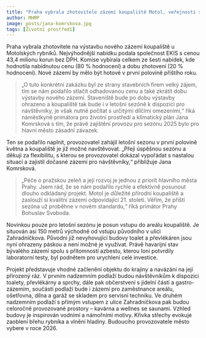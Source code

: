 ```yaml
---
title: "Praha vybrala zhotovitele zázemí koupaliště Motol, veřejnosti se vodní plocha otevře i v letošní sezóně"
author: MHMP
image: posts/jana-komrskova.jpg
tags: [Životní prostředí]
---
```


Praha vybrala zhotovitele na výstavbu nového zázemí koupaliště u Motolských rybníků. Nejvýhodnější nabídku podala společnost EKIS s cenou 43,4 milionu korun bez DPH. Komise vybírala celkem ze šesti nabídek, kde hodnotila nabídnutou cenu (80 % hodnocení) a dobu zhotovení (20 % hodnocení). Nové zázemí by mělo být hotové v první polovině příštího roku.

> „O tuto konkrétní zakázku byl ze strany stavebních firem velký zájem, tím se nám podařilo stlačit odhadovanou cenu a také zkrátit dobu výstavby nového zázemí. Staveniště bude po dobu výstavby ohrazeno a koupaliště tak bude i v letošní sezóně k dispozici pro návštěvníky, je však nutné počítat s určitými dílčími omezeními,“ říká náměstkyně primátora pro životní prostředí a klimatický plán Jana Komrsková s tím, že právě zajištění provozu pro sezónu 2025 bylo pro hlavní město zásadní závazek.

Ten se podařilo naplnit, provozovatel zahájil letošní sezonu v první polovině května a koupaliště je již možné navštěvovat. „Přeji úspěšnou sezónu a děkuji za flexibilitu, s kterou se provozovatel dokázal vypořádat s nastalou situací a zajistil dočasné zázemí pro návštěvníky,“ přibližuje Jana Komrsková.

> „Péče o pražskou zeleň a její rozvoj je jednou z priorit hlavního města Prahy. Jsem rád, že se nám podařilo rychle a efektivně posunout dlouho odkládaný projekt. Motol je důležité přírodní koupaliště a zaslouží si kvalitní zázemí odpovídající 21. století. Věřím, že příští sezóna už proběhne v novém standardu,“ říká primátor Prahy Bohuslav Svoboda.

Novinkou pouze pro letošní sezónu je posun vstupu do areálu koupaliště. Je situován asi 150 metrů východně od vstupu původního v ulici Zahradníčkova. Původní již nevyhovující budovy toalet a převlékáren jsou nyní ohrazeny páskou a není možné je využívat. Právě havarijní stav bývalého zázemí spolu s přítomností azbestu, kterou loni potvrdily laboratorní testy, byl podnětem pro urychlení celé investice.

Projekt představuje vhodné začlenění objektu do krajiny a navázání na její přirozený ráz. V prvním nadzemním podlaží budou návštěvníkům k dispozici toalety, převlékárny a sprchy, dále pak občerstvení s jídelní částí a gastro-zázemím, součástí podlaží bude i zázemí pro zaměstnance areálu, ošetřovna, dílna a garáž se skladem pro servisní techniku. Ve druhém nadzemním podlaží s přímým vstupem z ulice Zahradníčkova pak budou celoročně provozované prostory – kavárna a wellnes se saunami. Vzhled budovy je inspirován vodními a námořními motivy. Křivka střechy evokuje zaoblení břehu rybníka a vlnění hladiny. Budoucího provozovatele město vybere v roce 2026.
